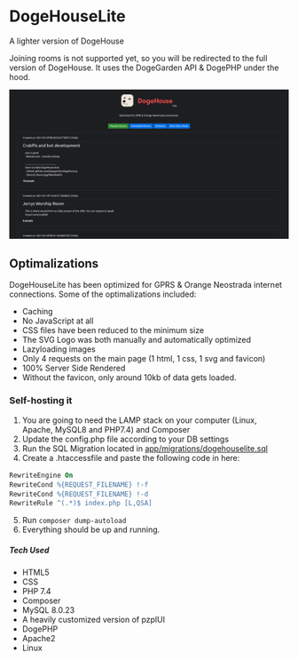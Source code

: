 # DogeHouseLite
A lighter version of DogeHouse

Joining rooms is not supported yet, so you will be redirected to the full version of DogeHouse. It uses the DogeGarden API & DogePHP under the hood.

![Demo](demo.png)

## Optimalizations
DogeHouseLite has been optimized for GPRS & Orange Neostrada internet connections. Some of the optimalizations included:
- Caching
- No JavaScript at all
- CSS files have been reduced to the minimum size
- The SVG Logo was both manually and automatically optimized
- Lazyloading images
- Only 4 requests on the main page (1 html, 1 css, 1 svg and favicon)
- 100% Server Side Rendered
- Without the favicon, only around 10kb of data gets loaded.

### Self-hosting it
1. You are going to need the LAMP stack on your computer (Linux, Apache, MySQL8 and PHP7.4) and Composer
2. Update the config.php file according to your DB settings
3. Run the SQL Migration located in [app/migrations/dogehouselite.sql](app/migrations/dogehouselite.sql)
4. Create a .htaccessfile and paste the following code in here:
```apache
RewriteEngine On
RewriteCond %{REQUEST_FILENAME} !-f
RewriteCond %{REQUEST_FILENAME} !-d
RewriteRule ^(.*)$ index.php [L,QSA]
```
5. Run `composer dump-autoload`
6. Everything should be up and running.

##### Tech Used
- HTML5
- CSS
- PHP 7.4
- Composer
- MySQL 8.0.23
- A heavily customized version of pzplUI
- DogePHP
- Apache2
- Linux